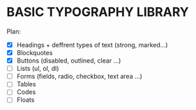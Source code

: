 # BASIC TYPOGRAPHY LIBRARY

Plan:
- [x] Headings + deffrent types of text (strong, marked...)
- [x] Blockquotes
- [x] Buttons (disabled, outlined, clear ...)
- [ ] Lists (ul, ol, dl)
- [ ] Forms (fields, radio, checkbox, text area ...)
- [ ] Tables
- [ ] Codes
- [ ] Floats